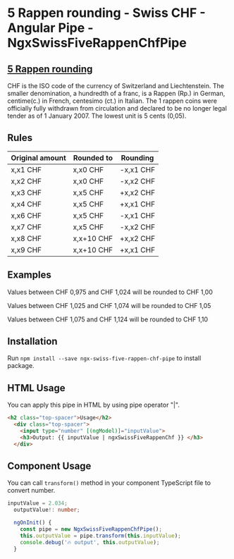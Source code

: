 # 5 Rappen rounding - Swiss CHF - Angular Pipe - NgxSwissFiveRappenChfPipe

## [5 Rappen rounding](https://secure.cerm.be/hd/onlinehelp/Modules/Parameters/Accounting_parameters/5_Rappen_rounding.htm)

CHF is the ISO code of the currency of Switzerland and Liechtenstein. The smaller denomination, a hundredth of a franc, is a Rappen (Rp.) in German, centime(c.) in French, centesimo (ct.) in Italian. The 1 rappen coins were officially fully withdrawn from circulation and declared to be no longer legal tender as of 1 January 2007. The lowest unit is 5 cents (0,05).

## Rules

| Original amount      | Rounded to |  Rounding   |
| ----------- | ----------- | ----------- |
| x,x1 CHF        | x,x0 CHF   |  -x,x1 CHF
x,x2 CHF        | x,x0 CHF   |  -x,x2 CHF
x,x3 CHF        | x,x5 CHF   |  +x,x2 CHF
x,x4 CHF        | x,x5 CHF   |  +x,x1 CHF
x,x6 CHF        | x,x5 CHF   |  -x,x1 CHF
x,x7 CHF        | x,x5 CHF   |  -x,x2 CHF
x,x8 CHF        | x,x+10 CHF |  +x,x2 CHF
x,x9 CHF        | x,x+10 CHF |  +x,x1 CHF 

## Examples

Values between CHF 0,975 and CHF 1,024 will be rounded to CHF 1,00

Values between CHF 1,025 and CHF 1,074 will be rounded to CHF 1,05

Values between CHF 1,075 and CHF 1,124 will be rounded to CHF 1,10

## Installation

Run `npm install --save ngx-swiss-five-rappen-chf-pipe` to install package.

## HTML Usage
You can apply this pipe in HTML by using pipe operator "|". 
```html
<h2 class="top-spacer">Usage</h2>
  <div class="top-spacer">
    <input type="number" [(ngModel)]="inputValue">
    <h3>Output: {{ inputValue | ngxSwissFiveRappenChf }} </h3>
  </div>
```

## Component Usage
You can call `transform()` method in your component TypeScript file to convert number.

```ts
inputValue = 2.034;
  outputValue!: number;

  ngOnInit() {
    const pipe = new NgxSwissFiveRappenChfPipe();
    this.outputValue = pipe.transform(this.inputValue);
    console.debug('🔥 output', this.outputValue);
  }
```
